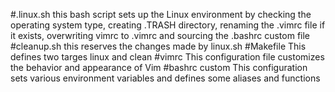 #.linux.sh
this bash script sets up the Linux environment by checking the operating system type, creating .TRASH directory, renaming the .vimrc file if it exists, overwriting vimrc to .vimrc and sourcing the .bashrc custom file
#cleanup.sh
this reserves the changes made by linux.sh
#Makefile
This defines two targes linux and clean
#vimrc
This configuration file customizes the behavior and appearance of Vim
#bashrc custom
This configuration sets various environment variables and defines some aliases and functions
